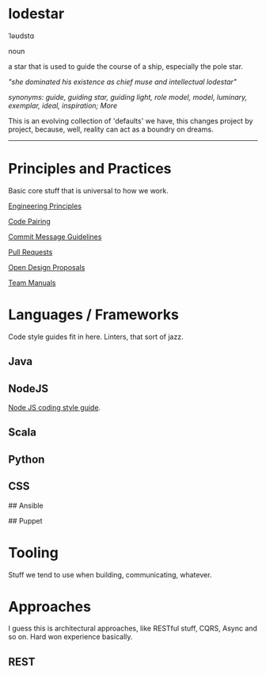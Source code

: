 # lodestar
ˈləʊdstɑ

noun

a star that is used to guide the course of a ship, especially the pole star.

_"she dominated his existence as chief muse and intellectual lodestar"_

_synonyms:	guide, guiding star, guiding light, role model, model, luminary, exemplar, ideal, inspiration; More_

This is an evolving collection of 'defaults' we have, this changes project by project, because, well, reality can act as a boundry on dreams.

---

# Principles and Practices
Basic core stuff that is universal to how we work.

[Engineering Principles](engineering-principles.md)

[Code Pairing](code-pairing.md)

[Commit Message Guidelines](git-commit-messages.md)

[Pull Requests](pull-requests.md)

[Open Design Proposals](odp.md)

[Team Manuals](team-manual.md)

# Languages / Frameworks
Code style guides fit in here. Linters, that sort of jazz.

## Java

## NodeJS

[Node JS coding style guide](node-js.md).

## Scala

## Python

## CSS

## Ansible

## Puppet

# Tooling
Stuff we tend to use when building, communicating, whatever.

# Approaches
I guess this is architectural approaches, like RESTful stuff, CQRS, Async and so on. Hard won experience basically.

## REST